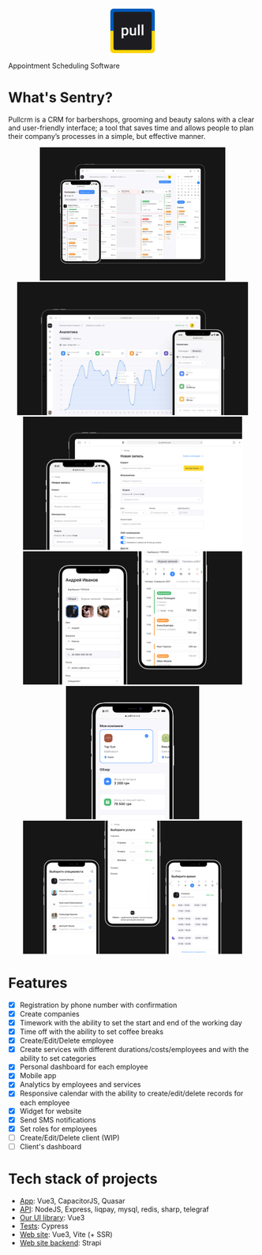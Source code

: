
<p>
  <p align="center">
    <img src="https://github.com/pullcrm/frontend/raw/master/public/logo.png" alt="Pullcrm" width="90" height="90">
  </p>
  <p>
    Appointment Scheduling Software
  </p>
</p>

# What's Sentry?

Pullcrm is a CRM for barbershops, grooming and beauty salons with a clear and user-friendly interface; a tool that saves time and allows people to plan their company’s processes in a simple, but effective manner.

<p align="center">
  <img src="https://github.com/pullcrm/frontend/raw/master/.github/screenshots/calendar.jpg" height="270">
  <img src="https://github.com/pullcrm/frontend/raw/master/.github/screenshots/analytics.jpeg" height="270">
  <img src="https://github.com/pullcrm/frontend/raw/master/.github/screenshots/create-record.jpeg" height="270">
  <img src="https://github.com/pullcrm/frontend/raw/master/.github/screenshots/employee.jpeg" height="270">
  <img src="https://github.com/pullcrm/frontend/raw/master/.github/screenshots/home.jpeg" height="270">
  <img src="https://github.com/pullcrm/frontend/raw/master/.github/screenshots/widget.jpeg" height="270">
</p>

# Features
  - [x] Registration by phone number with confirmation
  - [x] Create companies
  - [x] Timework with the ability to set the start and end of the working day
  - [x] Time off with the ability to set coffee breaks
  - [x] Create/Edit/Delete employee
  - [x] Create services with different durations/costs/employees and with the ability to set categories
  - [x] Personal dashboard for each employee
  - [x] Mobile app
  - [x] Analytics by employees and services
  - [x] Responsive calendar with the ability to create/edit/delete records for each employee
  - [x] Widget for website
  - [x] Send SMS notifications
  - [x] Set roles for employees
  - [ ] Create/Edit/Delete client (WIP)
  - [ ] Client's dashboard

# Tech stack of projects
  - [App](https://github.com/pullcrm/frontend): Vue3, CapacitorJS, Quasar
  - [API](https://github.com/pullcrm/api): NodeJS, Express, liqpay, mysql, redis, sharp, telegraf
  - [Our UI library](https://github.com/pullcrm/frontend/tree/devel/src/ui): Vue3
  - [Tests](https://github.com/pullcrm/cypress): Cypress
  - [Web site](https://github.com/pullcrm/web): Vue3, Vite (+ SSR)
  - [Web site backend](https://github.com/pullcrm/strapi): Strapi

